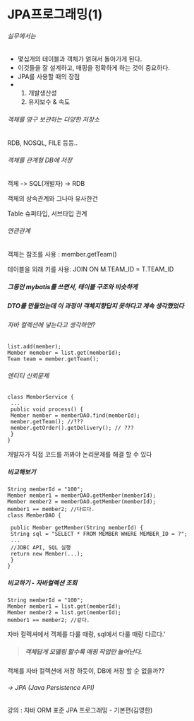 # JPA프로그래밍(1)



###### 실무에서는

- 몇십개의 테이블과 객체가 얽혀서 돌아가게 된다.
- 이것들을 잘 설계하고, 매핑을 정확하게 하는 것이 중요하다.
- JPA를 사용할 때의 장점
- 1. 개발생산성
  2. 유지보수 & 속도



###### 객체를 영구 보관하는 다양한 저장소

RDB, NOSQL, FILE 등등..



###### 객체를 관계형 DB에 저장

객체 -> SQL(개발자) -> RDB



객체의 상속관계와 그나마 유사한건

Table 슈퍼타입, 서브타입 관계



###### 연관관계

객체는 참조를 사용 : member.getTeam()

테이블을 외래 키를 사용: JOIN ON M.TEAM_ID = T.TEAM_ID 



##### 그동안 mybatis를 쓰면서, 테이블 구조와 비슷하게

##### DTO를 만들었는데 이 과정이 객체지향답지 못하다고 계속 생각했었다



###### 자바 컬렉션에 넣는다고 생각하면?

```
list.add(member);
Member memeber = list.get(memberId);
Team team = member.getTeam();
```



###### 엔티티 신뢰문제

```
class MemberService {
 ...
 public void process() {
 Member member = memberDAO.find(memberId);
 member.getTeam(); //???
 member.getOrder().getDelivery(); // ???
 }
}
```

개발자가 직접 코드를 까봐야 논리문제를 해결 할 수 있다



##### 비교해보기

```
String memberId = "100";
Member member1 = memberDAO.getMember(memberId);
Member member2 = memberDAO.getMember(memberId);
member1 == member2; //다르다.
class MemberDAO {
 
 public Member getMember(String memberId) {
 String sql = "SELECT * FROM MEMBER WHERE MEMBER_ID = ?";
 ...
 //JDBC API, SQL 실행
 return new Member(...);
 }
}
```



##### 비교하기 - 자바컬렉션 조회

```
String memberId = "100";
Member member1 = list.get(memberId);
Member member2 = list.get(memberId);
member1 == member2; //같다.
```

자바 컬렉셔에서 객체를 다룰 때랑, sql에서 다룰 때랑 다르다.'



> ##### 객체답게 모델링 할수록 매핑 작업만 늘어난다.



객체를 자바 컬렉션에 저장 하듯이, DB에 저장 할 순 없을까??


###### -> JPA (Java Persistence API)







강의 : 자바 ORM 표준 JPA 프로그래밍 - 기본편(김영한)
